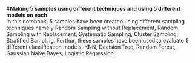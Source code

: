 #**Making 5 samples using different techniques and using 5 different models on each**<br>
In this notebook, 5 samples have been created using different sampling techniques namely Random Sampling without Replacement, Random Sampling with Replacement, Systematic Sampling, Cluster Sampling, Stratified Sampling. 
Furthur, these samples have been used to evaluate 5 different classification models, KNN, Decision Tree, Random Forest, Gaussian Naive Bayes, Logistic Regression.
